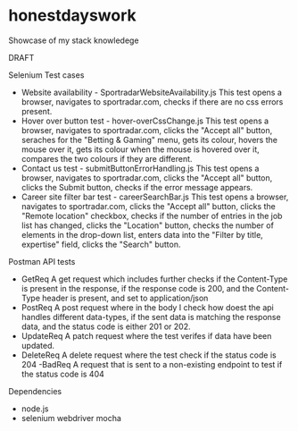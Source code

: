 # honestdayswork
Showcase of my stack knowledege

DRAFT

Selenium Test cases
- Website availability - SportradarWebsiteAvailability.js
    This test opens a browser, navigates to sportradar.com, checks if there are no css errors present.
- Hover over button test - hover-overCssChange.js
    This test opens a browser, navigates to sportradar.com, clicks the "Accept all" button, seraches for the "Betting & Gaming" menu, gets its colour, hovers the mouse over it, gets its colour when the mouse is hovered over it, compares the two colours if they are different.
- Contact us test - submitButtonErrorHandling.js
    This test opens a browser, navigates to sportradar.com, clicks the "Accept all" button, clicks the Submit button, checks if the error message appears.
- Career site filter bar test - careerSearchBar.js
    This test opens a browser, navigates to sportradar.com, clicks the "Accept all" button, clicks the "Remote location" checkbox, checks if the number of entries in the job list has changed, clicks the "Location" button, checks the number of elements in the drop-down list, enters data into the "Filter by title, expertise" field, clicks the "Search" button.

 Postman API tests

 - GetReq
    A get request which includes further checks if the Content-Type is present in the response, if the response code is 200, and the Content-Type header is present, and set to application/json
- PostReq
    A post request where in the body I check how doest the api handles different data-types, if the sent data is matching the response data, and the status code is either 201 or 202.   
- UpdateReq
    A patch request where the test verifes if data have been updated.
- DeleteReq
    A delete request where the test check if the status code is 204
-BadReq
    A request that is sent to a non-existing endpoint to test if the status code is 404
    
Dependencies
- node.js
- selenium webdriver mocha
